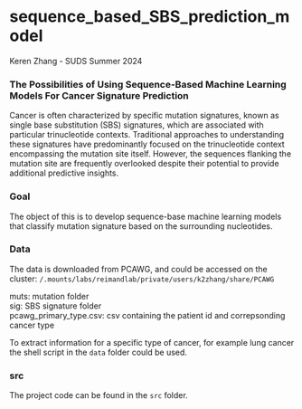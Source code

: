# sequence_based_SBS_prediction_model

Keren Zhang - SUDS Summer 2024

### The Possibilities of Using Sequence-Based Machine Learning Models For Cancer Signature Prediction

Cancer is often characterized by specific mutation signatures, known as single base substitution (SBS) signatures, which are associated with particular trinucleotide contexts. Traditional approaches to understanding these signatures have predominantly focused on the trinucleotide context encompassing the mutation site itself. However, the sequences flanking the mutation site are frequently overlooked despite their potential to provide additional predictive insights. 

### Goal
The object of this is to develop sequence-base machine learning models that classify mutation signature based on the surrounding nucleotides. 

### Data

The data is downloaded from PCAWG, and could be accessed on the cluster: 
```/.mounts/labs/reimandlab/private/users/k2zhang/share/PCAWG```

muts: mutation folder  
sig: SBS signature folder  
pcawg_primary_type.csv: csv containing the patient id and correpsonding cancer type  

To extract information for a specific type of cancer, for example lung cancer the shell script in the ```data``` folder could be used. 

### src
The project code can be found in the ```src``` folder. 


